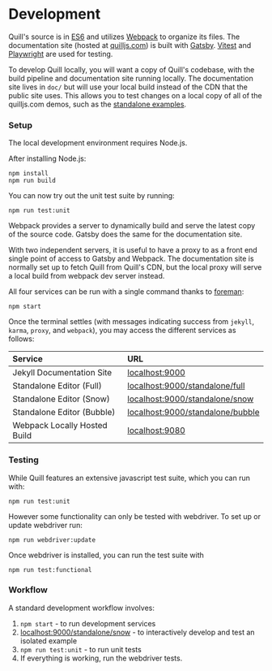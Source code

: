 # Development

Quill's source is in [ES6](http://www.ecma-international.org/ecma-262/6.0/index.html) and utilizes [Webpack](https://webpack.github.io/) to organize its files. The documentation site (hosted at [quilljs.com](https://quilljs.com/)) is built with [Gatsby](https://www.gatsbyjs.com/). [Vitest](https://vitest.dev/) and [Playwright](https://playwright.dev/) are used for testing.

To develop Quill locally, you will want a copy of Quill's codebase, with the build pipeline and documentation site running locally. The documentation site lives in `doc/` but will use your local build instead of the CDN that the public site uses. This allows you to test changes on a local copy of all of the quilljs.com demos, such as the [standalone examples](https://github.com/quilljs/quill/blob/develop/docs/docs/standalone).

### Setup

The local development environment requires Node.js.

After installing Node.js:

    npm install
    npm run build

You can now try out the unit test suite by running:

    npm run test:unit

Webpack provides a server to dynamically build and serve the latest copy of the source code. Gatsby does the same for the documentation site.

With two independent servers, it is useful to have a proxy to as a front end single point of access to Gatsby and Webpack. The documentation site is normally set up to fetch Quill from Quill's CDN, but the local proxy will serve a local build from webpack dev server instead.

All four services can be run with a single command thanks to [foreman](http://ddollar.github.io/foreman/):

    npm start

Once the terminal settles (with messages indicating success from `jekyll`, `karma`, `proxy`, and `webpack`), you may access the different services as follows:

| Service                      | URL                                                                          |
| :--------------------------- | :--------------------------------------------------------------------------- |
| Jekyll Documentation Site    | [localhost:9000](http://localhost:9000)                                      |
| Standalone Editor (Full)     | [localhost:9000/standalone/full](http://localhost:9000/standalone/full/)     |
| Standalone Editor (Snow)     | [localhost:9000/standalone/snow](http://localhost:9000/standalone/snow/)     |
| Standalone Editor (Bubble)   | [localhost:9000/standalone/bubble](http://localhost:9000/standalone/bubble/) |
| Webpack Locally Hosted Build | [localhost:9080](http://localhost:9080)                                      |

### Testing

While Quill features an extensive javascript test suite, which you can run with:

    npm run test:unit

However some functionality can only be tested with webdriver. To set up or update webdriver run:

    npm run webdriver:update

Once webdriver is installed, you can run the test suite with

    npm run test:functional

### Workflow

A standard development workflow involves:

1. `npm start` - to run development services
2. [localhost:9000/standalone/snow](http://localhost:9000/standalone/snow/) - to interactively develop and test an isolated example
3. `npm run test:unit` - to run unit tests
4. If everything is working, run the webdriver tests.
